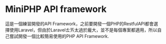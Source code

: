 # MiniPHP API framework
這是一個練習開發的API Framework，之前要開發一個PHP的RestfulAPI都會選擇使用Laravel，但由於Laravelㄊㄞ太過於龐大，並不是每個專案都適用，所以自己嘗試開發一個比較簡易使用的PHP API Framework.
